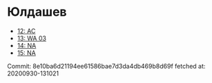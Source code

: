 # Юлдашев
- [12: AC](12.md)
- [13: WA 03](13.md)
- [14: NA](14.md)
- [15: NA](15.md)

Commit: 8e10ba6d21194ee61586bae7d3da4db469b8d69f
 fetched at: 20200930-131021
